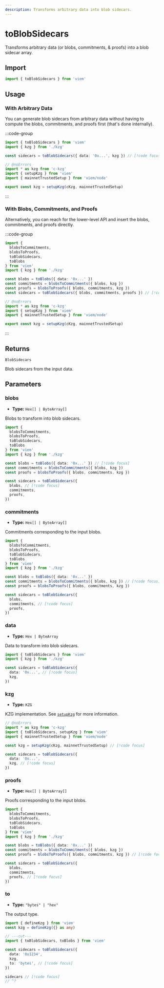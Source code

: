 ```yaml
---
description: Transforms arbitrary data into blob sidecars.
---
```


# toBlobSidecars

Transforms arbitrary data (or blobs, commitments, & proofs) into a blob sidecar array.

## Import

```ts twoslash
import { toBlobSidecars } from 'viem'
```

## Usage

### With Arbitrary Data

You can generate blob sidecars from arbitrary data without having to compute the blobs, commitments, and proofs first (that's done internally).

:::code-group

```ts twoslash [example.ts]
import { toBlobSidecars } from 'viem'
import { kzg } from './kzg'

const sidecars = toBlobSidecars({ data: '0x...', kzg }) // [!code focus]
```

```ts twoslash [kzg.ts] filename="kzg.ts"
// @noErrors
import * as kzg from 'c-kzg'
import { setupKzg } from 'viem'
import { mainnetTrustedSetup } from 'viem/node'

export const kzg = setupKzg(cKzg, mainnetTrustedSetup)
```

:::

### With Blobs, Commitments, and Proofs

Alternatively, you can reach for the lower-level API and insert the blobs, commitments, and proofs directly.

:::code-group

```ts twoslash [example.ts]
import { 
  blobsToCommitments, 
  blobsToProofs,
  toBlobSidecars, 
  toBlobs 
} from 'viem'
import { kzg } from './kzg'

const blobs = toBlobs({ data: '0x...' })
const commitments = blobsToCommitments({ blobs, kzg })
const proofs = blobsToProofs({ blobs, commitments, kzg })
const sidecars = toBlobSidecars({ blobs, commitments, proofs }) // [!code focus]
```

```ts twoslash [kzg.ts] filename="kzg.ts"
// @noErrors
import * as kzg from 'c-kzg'
import { setupKzg } from 'viem'
import { mainnetTrustedSetup } from 'viem/node'

export const kzg = setupKzg(cKzg, mainnetTrustedSetup)
```

:::

## Returns

`BlobSidecars`

Blob sidecars from the input data.

## Parameters

### blobs

- **Type:** `Hex[] | ByteArray[]`

Blobs to transform into blob sidecars.

```ts twoslash
import { 
  blobsToCommitments, 
  blobsToProofs,
  toBlobSidecars, 
  toBlobs 
} from 'viem'
import { kzg } from './kzg'

const blobs = toBlobs({ data: '0x...' }) // [!code focus]
const commitments = blobsToCommitments({ blobs, kzg })
const proofs = blobsToProofs({ blobs, commitments, kzg })

const sidecars = toBlobSidecars({ 
  blobs, // [!code focus]
  commitments,
  proofs,
})
```

### commitments

- **Type:** `Hex[] | ByteArray[]`

Commitments corresponding to the input blobs.

```ts twoslash
import { 
  blobsToCommitments, 
  blobsToProofs,
  toBlobSidecars, 
  toBlobs 
} from 'viem'
import { kzg } from './kzg'

const blobs = toBlobs({ data: '0x...' })
const commitments = blobsToCommitments({ blobs, kzg }) // [!code focus]
const proofs = blobsToProofs({ blobs, commitments, kzg })

const sidecars = toBlobSidecars({ 
  blobs,
  commitments, // [!code focus]
  proofs,
})
```

### data

- **Type:** `Hex | ByteArray`

Data to transform into blob sidecars.

```ts twoslash
import { toBlobSidecars } from 'viem'
import { kzg } from './kzg'

const sidecars = toBlobSidecars({ 
  data: '0x...', // [!code focus]
  kzg,
})
```

### kzg

- **Type:** `KZG`

KZG implementation. See [`setupKzg`](/docs/utilities/setupKzg) for more information.

```ts twoslash
// @noErrors
import * as kzg from 'c-kzg'
import { toBlobSidecars, setupKzg } from 'viem'
import { mainnetTrustedSetup } from 'viem/node'

const kzg = setupKzg(cKzg, mainnetTrustedSetup) // [!code focus]

const sidecars = toBlobSidecars({ 
  data: '0x...',
  kzg, // [!code focus]
}) 
```

### proofs

- **Type:** `Hex[] | ByteArray[]`

Proofs corresponding to the input blobs.

```ts twoslash
import { 
  blobsToCommitments, 
  blobsToProofs,
  toBlobSidecars, 
  toBlobs 
} from 'viem'
import { kzg } from './kzg'

const blobs = toBlobs({ data: '0x...' })
const commitments = blobsToCommitments({ blobs, kzg })
const proofs = blobsToProofs({ blobs, commitments, kzg }) // [!code focus]

const sidecars = toBlobSidecars({ 
  blobs,
  commitments,
  proofs, // [!code focus]
})
```

### to

- **Type:** `"bytes" | "hex"`

The output type.

```ts twoslash
import { defineKzg } from 'viem'
const kzg = defineKzg({} as any)

// ---cut---
import { toBlobSidecars, toBlobs } from 'viem'

const sidecars = toBlobSidecars({ 
  data: '0x1234',
  kzg, 
  to: 'bytes', // [!code focus]  
}) 

sidecars // [!code focus]
// ^?


```